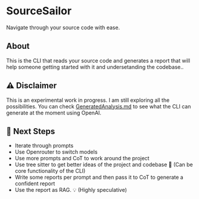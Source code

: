 # SourceSailor

Navigate through your source code with ease.


## About

This is the CLI that reads your source code and generates a report that will help someone getting started with it and undersetanding the codebase..

## :warning: Disclaimer

This is an experimental work in progress. I am still exploring all the possibilities. You can check [GeneratedAnalysis.md](GeneratedAnalysis.md) to see what the CLI can generate at the moment using OpenAI.

## :construction: Next Steps

- Iterate through prompts
- Use Openrouter to switch models
- Use more prompts and CoT to work around the project 
- Use tree sitter to get better ideas of the project and codebase :brain: (Can be core functionality of the CLI)
- Write some reports per prompt and then pass it to CoT to generate a confident report
- Use the report as RAG. :bulb: (Highly speculative)